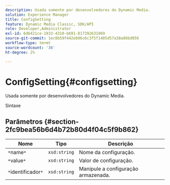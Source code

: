 ```yaml
---
description: Usada somente por desenvolvedores do Dynamic Media.
solution: Experience Manager
title: ConfigSetting
feature: Dynamic Media Classic, SDK/API
role: Developer,Administrator
exl-id: 6d6421ce-1933-4310-b691-817392631969
source-git-commit: 1ec8b59f442eb96c6c3f5f1405d57a38a86bd056
workflow-type: tm+mt
source-wordcount: '36'
ht-degree: 2%

---
```


# ConfigSetting{#configsetting}

Usada somente por desenvolvedores do Dynamic Media.

Sintaxe

## Parâmetros {#section-2fc9bea56b6d4b72b80d4f04c5f9b862}

| Nome | Tipo | Descrição |
|---|---|---|
| `*`name`*` | `xsd:string` | Nome da configuração. |
| `*`value`*` | `xsd:string` | Valor de configuração. |
| `*`identificador`*` | `xsd:string` | Manipule a configuração armazenada. |
